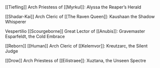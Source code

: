 [[Tiefling]] Arch Priestess of [[Myrkul]]: 
	Alyssa the Reaper’s Herald
	
[[Shadar-Kai]] Arch Cleric of [[The Raven Queen]]:
	Kaushaan the Shadow Whisperer
	
Vespertilio [[Scourgeborne]] Great Lector of [[Anubis]]:
	Gravemaster Esparfeldt, the Cold Embrace
	
[[Reborn]] [[Human]] Arch Cleric of [[Kelemvor]]: 
	Kreutzarc, the Silent Judge
	
[[Drow]] Arch Priestess of [[Eilistraee]]: 
	Xuztana, the Unseen Spectre
